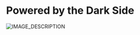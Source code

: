 # Powered by the Dark Side

![IMAGE_DESCRIPTION](https://cyprus-mail.com/image/s1100x619/fill/webp/path/wp-content/uploads/2024/09/comment2-2.jpg)
